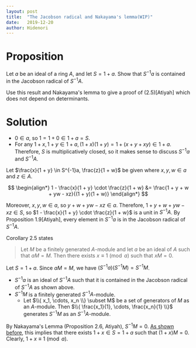 ```yaml
---
layout: post
title:  "The Jacobson radical and Nakayama's lemma(WIP)"
date:   2019-12-20
author: Hidenori
---
```


# Proposition
Let $a$ be an ideal of a ring $A$, and let $S = 1 + a$.
Show that $S^{-1}a$ is contained in the Jacobson radical of $S^{-1}A$.

Use this result and Nakayama's lemma to give a proof of (2.5)[Atiyah] which does not depend on determinants.

# Solution
* $0 \in a$, so $1 = 1 + 0 \in 1 + a = S$.
* For any $1 + x, 1 + y \in 1 + a, (1 + x)(1 + y) = 1 + (x + y + xy) \in 1 + a$.
Therefore, $S$ is multiplicatively closed, so it makes sense to discuss $S^{-1}a$ and $S^{-1}A$.

Let $\frac{x}{1 + y} \in S^{-1}a, \frac{z}{1 + w}$ be given where $x, y, w \in a$ and $z \in A$.

$$
\begin{align*}
  1 - \frac{x}{1 + y} \cdot \frac{z}{1 + w}
    &= \frac{1 + y + w + yw - xz}{(1 + y)(1 + w)}
\end{align*}
$$

Moreover, $x, y, w \in a$, so $y + w + yw - xz \in a$.
Therefore, $1 + y + w + yw - xz \in S$, so $1 - \frac{x}{1 + y} \cdot \frac{z}{1 + w}$ is a unit in $S^{-1}A$.
By Proposition 1.9[Atiyah], every element in $S^{-1}a$ is in the Jacobson radical of $S^{-1}A$.

Corollary 2.5 states

> Let $M$ be a finitely generated $A$-module and let $a$ be an ideal of $A$ such that $aM = M$.
> Then there exists $x \equiv 1 \pmod a$ such that $xM = 0$.

Let $S = 1 + a$.
Since $aM = M$, we have $(S^{-1}a)(S^{-1}M) = S^{-1}M$.

* $S^{-1}a$ is an ideal of $S^{-1}A$ such that it is contained in the Jacobson radical of $S^{-1}A$ as shown above.
* $S^{-1}M$ is a finitely generated $S^{-1}A$-module.
    * Let $\\{ x_1, \cdots, x_n \\} \subset M$ be a set of generators of $M$ as an $A$-module.
      Then $\\{ \frac{x_1}{1}, \cdots, \frac{x_n}{1} \\}$ generates $S^{-1}M$ as an $S^{-1}A$-module.


By Nakayama's Lemma (Proposition 2.6, Atiyah), $S^{-1}M = 0$.
[As shown before](/2019/11/23/fraction-0-ex-3-1.html), this implies that there exists $1 + x \in S = 1 + a$ such that $(1 + x)M = 0$.
Clearly, $1 + x \equiv 1 \pmod a$.
